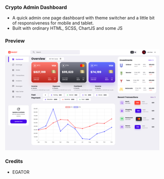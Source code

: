 ### Crypto Admin Dashboard

- A quick admin one page dashboard with theme switcher and a little bit of responsiveness for mobile and tablet.
- Built with ordinary HTML, SCSS, ChartJS and some JS

### Preview

![Screenshot](images/crypto-admin-dashboard-preview.png)

### Credits

- EGATOR
